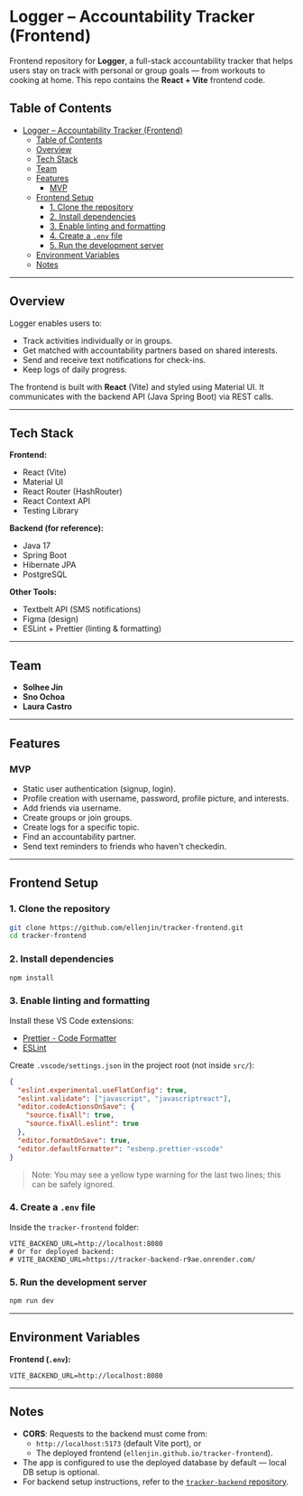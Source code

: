 # Logger – Accountability Tracker (Frontend)

Frontend repository for **Logger**, a full-stack accountability tracker that helps users stay on track with personal or group goals — from workouts to cooking at home. 
This repo contains the **React + Vite** frontend code.

## Table of Contents
- [Logger – Accountability Tracker (Frontend)](#logger--accountability-tracker-frontend)
  - [Table of Contents](#table-of-contents)
  - [Overview](#overview)
  - [Tech Stack](#tech-stack)
  - [Team](#team)
  - [Features](#features)
    - [MVP](#mvp)
  - [Frontend Setup](#frontend-setup)
    - [1. Clone the repository](#1-clone-the-repository)
    - [2. Install dependencies](#2-install-dependencies)
    - [3. Enable linting and formatting](#3-enable-linting-and-formatting)
    - [4. Create a `.env` file](#4-create-a-env-file)
    - [5. Run the development server](#5-run-the-development-server)
  - [Environment Variables](#environment-variables)
  - [Notes](#notes)

---

## Overview
Logger enables users to:
- Track activities individually or in groups.
- Get matched with accountability partners based on shared interests.
- Send and receive text notifications for check-ins.
- Keep logs of daily progress.

The frontend is built with **React** (Vite) and styled using Material UI. It communicates with the backend API (Java Spring Boot) via REST calls.

---

## Tech Stack

**Frontend:**
- React (Vite)
- Material UI
- React Router (HashRouter)
- React Context API
- Testing Library

**Backend (for reference):**
- Java 17
- Spring Boot
- Hibernate JPA
- PostgreSQL

**Other Tools:**
- Textbelt API (SMS notifications)
- Figma (design)
- ESLint + Prettier (linting & formatting)

---

## Team
- **Solhee Jin**
- **Sno Ochoa**
- **Laura Castro**

---

## Features

### MVP
- Static user authentication (signup, login).
- Profile creation with username, password, profile picture, and interests.
- Add friends via username.
- Create groups or join groups.
- Create logs for a specific topic.
- Find an accountability partner.
- Send text reminders to friends who haven't checkedin.

---

## Frontend Setup

### 1. Clone the repository
```bash
git clone https://github.com/ellenjin/tracker-frontend.git
cd tracker-frontend
```

### 2. Install dependencies
```bash
npm install
```

### 3. Enable linting and formatting
Install these VS Code extensions:
- [Prettier - Code Formatter](https://marketplace.visualstudio.com/items?itemName=esbenp.prettier-vscode)
- [ESLint](https://marketplace.visualstudio.com/items?itemName=dbaeumer.vscode-eslint)

Create `.vscode/settings.json` in the project root (not inside `src/`):
```json
{
  "eslint.experimental.useFlatConfig": true,
  "eslint.validate": ["javascript", "javascriptreact"],
  "editor.codeActionsOnSave": {
    "source.fixAll": true,
    "source.fixAll.eslint": true
  },
  "editor.formatOnSave": true,
  "editor.defaultFormatter": "esbenp.prettier-vscode"
}
```
> Note: You may see a yellow type warning for the last two lines; this can be safely ignored.

### 4. Create a `.env` file
Inside the `tracker-frontend` folder:
```
VITE_BACKEND_URL=http://localhost:8080
# Or for deployed backend:
# VITE_BACKEND_URL=https://tracker-backend-r9ae.onrender.com/
```

### 5. Run the development server
```bash
npm run dev
```

---

## Environment Variables

**Frontend (`.env`):**
```
VITE_BACKEND_URL=http://localhost:8080
```

---

## Notes
- **CORS**: Requests to the backend must come from:
  - `http://localhost:5173` (default Vite port), or
  - The deployed frontend (`ellenjin.github.io/tracker-frontend`).
- The app is configured to use the deployed database by default — local DB setup is optional.
- For backend setup instructions, refer to the [`tracker-backend` repository](<backend-repo-url>).

